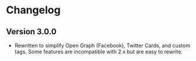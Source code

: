 # Changelog

## Version 3.0.0

* Rewritten to simplify Open Graph (Facebook), Twitter Cards, and custom tags.
  Some features are incompatible with 2.x but are easy to rewrite.